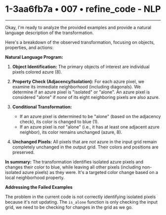 # 1-3aa6fb7a • 007 • refine_code - NLP

---
Okay, I'm ready to analyze the provided examples and provide a natural language description of the transformation.

Here's a breakdown of the observed transformation, focusing on objects, properties, and actions:

**Natural Language Program:**

1.  **Object Identification:** The primary objects of interest are individual pixels colored azure (8).

2.  **Property Check (Adjacency/Isolation):** For each azure pixel, we examine its immediate neighborhood (including diagonals). We determine if an azure pixel is "isolated" or "alone". An azure pixel is considered "alone" if *none* of its eight neighboring pixels are also azure.

3.  **Conditional Transformation:**
    *   If an azure pixel is determined to be "alone" (based on the adjacency check), its color is changed to blue (1).
    *   If an azure pixel is *not* "alone" (i.e., it has at least one adjacent azure neighbor), its color remains unchanged (azure, 8).

4.  **Unchanged Pixels:** All pixels that are *not* azure in the input grid remain completely unchanged in the output grid. Their colors and positions are preserved.

**In summary:** The transformation identifies isolated azure pixels and changes their color to blue, while leaving all other pixels (including non-isolated azure pixels) as they were. It's a targeted color change based on a local neighborhood property.

**Addressing the Failed Examples**

The problem in the current code is not correctly identifying isolated pixels because it's not updating. The `is_alone` function is only checking the input grid, we need to be checking for changes in the grid as we go.

